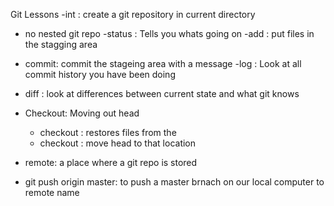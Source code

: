 Git Lessons
-int : create a git repository in current directory
  - no nested git repo
-status : Tells you whats going on
-add : put files in the stagging area
- commit: commit the stageing area with a message
-log : Look at all commit history you have been doing
- diff : look at differences between current state and what git knows
- Checkout: Moving out head
     - checkout <HASH> <file> : restores files from the <hash>
     - checkout <HASH> : move head to that location

- remote: a place where a git repo is stored

- git push origin master: to push a master brnach on our local computer to remote name

